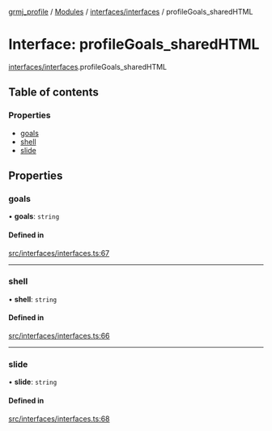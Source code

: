 [grmj_profile](../README.md) / [Modules](../modules.md) / [interfaces/interfaces](../modules/interfaces_interfaces.md) / profileGoals\_sharedHTML

# Interface: profileGoals\_sharedHTML

[interfaces/interfaces](../modules/interfaces_interfaces.md).profileGoals_sharedHTML

## Table of contents

### Properties

- [goals](interfaces_interfaces.profileGoals_sharedHTML.md#goals)
- [shell](interfaces_interfaces.profileGoals_sharedHTML.md#shell)
- [slide](interfaces_interfaces.profileGoals_sharedHTML.md#slide)

## Properties

### goals

• **goals**: `string`

#### Defined in

[src/interfaces/interfaces.ts:67](https://github.com/Gordon2735/grmj_profile/blob/1239e9c/src/interfaces/interfaces.ts#L67)

___

### shell

• **shell**: `string`

#### Defined in

[src/interfaces/interfaces.ts:66](https://github.com/Gordon2735/grmj_profile/blob/1239e9c/src/interfaces/interfaces.ts#L66)

___

### slide

• **slide**: `string`

#### Defined in

[src/interfaces/interfaces.ts:68](https://github.com/Gordon2735/grmj_profile/blob/1239e9c/src/interfaces/interfaces.ts#L68)
